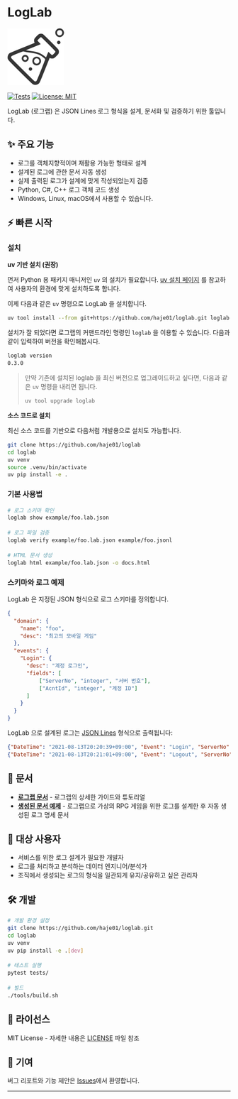 # LogLab

<img src="docs/_static/loglab.png" width="128" height="128" />

[![Tests](https://github.com/haje01/loglab/actions/workflows/test.yml/badge.svg)](https://github.com/haje01/loglab/actions/workflows/test.yml)
[![License: MIT](https://img.shields.io/badge/License-MIT-yellow.svg)](https://opensource.org/licenses/MIT)

LogLab (로그랩) 은 JSON Lines 로그 형식을 설계, 문서화 및 검증하기 위한 툴입니다.

## ✨ 주요 기능

- 로그를 객체지향적이며 재활용 가능한 형태로 설계
- 설계된 로그에 관한 문서 자동 생성
- 실제 출력된 로그가 설계에 맞게 작성되었는지 검증
- Python, C#, C++ 로그 객체 코드 생성
- Windows, Linux, macOS에서 사용할 수 있습니다.

## ⚡ 빠른 시작

### 설치

**uv 기반 설치 (권장)**

먼저 Python 용 패키지 매니저인 `uv` 의 설치가 필요합니다. [uv 설치 페이지](https://docs.astral.sh/uv/getting-started/installation>) 를 참고하여 사용자의 환경에 맞게 설치하도록 합니다.

이제 다음과 같은 `uv` 명령으로 LogLab 을 설치합니다.

```sh
uv tool install --from git+https://github.com/haje01/loglab.git loglab
```

설치가 잘 되었다면 로그랩의 커맨드라인 명령인 `loglab` 을 이용할 수 있습니다. 다음과 같이 입력하여 버전을 확인해봅시다.

```sh
loglab version
0.3.0
```

> 만약 기존에 설치된 loglab 을 최신 버전으로 업그레이드하고 싶다면, 다음과 같은 `uv` 명령을 내리면 됩니다.
> ```sh
> uv tool upgrade loglab
> ```

**소스 코드로 설치**

최신 소스 코드를 기반으로 다음처럼 개발용으로 설치도 가능합니다.

```bash
git clone https://github.com/haje01/loglab
cd loglab
uv venv
source .venv/bin/activate
uv pip install -e .
```

### 기본 사용법

```bash
# 로그 스키마 확인
loglab show example/foo.lab.json

# 로그 파일 검증
loglab verify example/foo.lab.json example/foo.jsonl

# HTML 문서 생성
loglab html example/foo.lab.json -o docs.html
```

### 스키마와 로그 예제

LogLab 은 지정된 JSON 형식으로 로그 스키마를 정의합니다.

```json
{
  "domain": {
    "name": "foo",
    "desc": "최고의 모바일 게임"
  },
  "events": {
    "Login": {
      "desc": "계정 로그인",
      "fields": [
          ["ServerNo", "integer", "서버 번호"],
          ["AcntId", "integer", "계정 ID"]
      ]
    }
  }
}
```

LogLab 으로 설계된 로그는 [JSON Lines](https://jsonlines.org/) 형식으로 출력됩니다:

```json
{"DateTime": "2021-08-13T20:20:39+09:00", "Event": "Login", "ServerNo": 1, "AcntId": 1000}
{"DateTime": "2021-08-13T20:21:01+09:00", "Event": "Logout", "ServerNo": 1, "AcntId": 1000}
```

## 📖 문서

- **[로그랩 문서](https://loglab.readthedocs.io/)** - 로그랩의 상세한 가이드와 튜토리얼
- **[생성된 문서 예제](https://htmlpreview.github.io/?https://raw.githubusercontent.com/haje01/loglab/master/example/rpg.html)** - 로그랩으로 가상의 RPG 게임을 위한 로그를 설계한 후 자동 생성된 로그 명세 문서

## 🎯 대상 사용자

- 서비스를 위한 로그 설계가 필요한 개발자
- 로그를 처리하고 분석하는 데이터 엔지니어/분석가
- 조직에서 생성되는 로그의 형식을 일관되게 유지/공유하고 싶은 관리자

## 🛠 개발

```bash
# 개발 환경 설정
git clone https://github.com/haje01/loglab.git
cd loglab
uv venv
uv pip install -e .[dev]

# 테스트 실행
pytest tests/

# 빌드
./tools/build.sh
```

## 📄 라이선스

MIT License - 자세한 내용은 [LICENSE](LICENSE) 파일 참조

## 🤝 기여

버그 리포트와 기능 제안은 [Issues](https://github.com/haje01/loglab/issues)에서 환영합니다.

---

